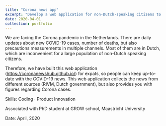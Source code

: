 ```yaml
---
title: "Corona news app"
excerpt: "Develop a web application for non-Dutch-speaking citizens to follow COVID-19 news. This web application was mentioned in the GROW school newsletters and the Hecht Maastricht UMC+ magazine in July 2020."
date: 2020-04-01
collection: portfolio
---
```

We are facing the Corona pandemic in the Netherlands. There are daily updates about new COVID-19 cases, number of deaths, but also precautions measurements in multiple channels. Most of them are in Dutch, which are inconvenient for a large population of non-Dutch speaking citizens.

Therefore, we have built this web application (https://coronanewshub.github.io/) for expats, so people can keep up-to-date with the COVID-19 news. This web application collects the news from different sources (RIVM, Dutch government), but also provides you with figures regarding Corona cases.

Skills: Coding · Product Innovation

Associated with PhD student at GROW school, Maastricht University

Date: April, 2020